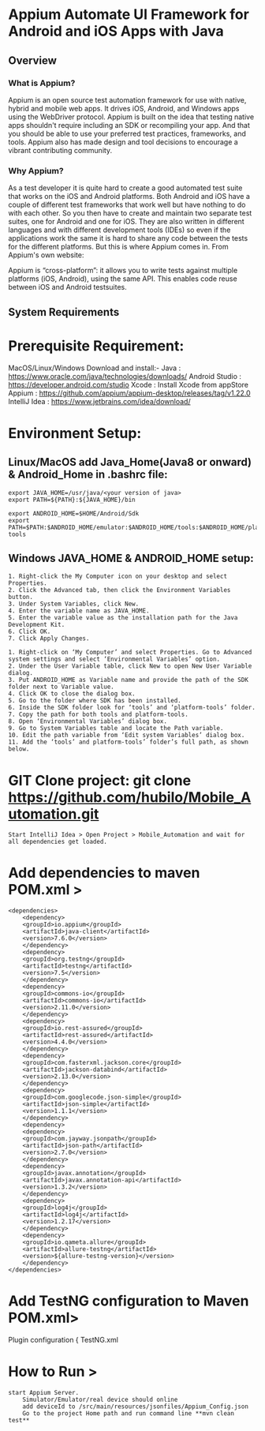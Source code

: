 # Appium Automate UI Framework for Android and iOS Apps with Java

## Overview

### What is Appium? 

Appium is an open source test automation framework for use with native, hybrid and mobile web apps. 
It drives iOS, Android, and Windows apps using the WebDriver protocol. Appium is built on the idea that testing native apps shouldn't require including an SDK or recompiling your app. And that you should be able to use your preferred test practices, frameworks, and tools. Appium also has made design and tool decisions to encourage a vibrant contributing community.

### Why Appium? 

As a test developer it is quite hard to create a good automated test suite that works on the iOS and Android platforms. Both Android and iOS have a couple of different test frameworks that work well but have nothing to do with each other. So you then have to create and maintain two separate test suites, one for Android and one for iOS. They are also written in different languages and with different development tools (IDEs) so even if the applications work the same it is hard to share any code between the tests for the different platforms.
But this is where Appium comes in. From Appium's own website:

Appium is “cross-platform”: it allows you to write tests against multiple platforms (iOS, Android), using the same API. This enables code reuse between iOS and Android testsuites.


## System Requirements

# Prerequisite Requirement:
MacOS/Linux/Windows Download and install:-
Java : https://www.oracle.com/java/technologies/downloads/
Android Studio : https://developer.android.com/studio
Xcode : Install Xcode from appStore
Appium : https://github.com/appium/appium-desktop/releases/tag/v1.22.0
IntelliJ Idea : https://www.jetbrains.com/idea/download/

# Environment Setup:

## Linux/MacOS add Java_Home(Java8 or onward) & Android_Home in .bashrc file:
	export JAVA_HOME=/usr/java/<your version of java>
	export PATH=${PATH}:${JAVA_HOME}/bin

	export ANDROID_HOME=$HOME/Android/Sdk
	export PATH=$PATH:$ANDROID_HOME/emulator:$ANDROID_HOME/tools:$ANDROID_HOME/platform-tools

## Windows JAVA_HOME & ANDROID_HOME setup:
	1. Right-click the My Computer icon on your desktop and select Properties.
	2. Click the Advanced tab, then click the Environment Variables button.
	3. Under System Variables, click New.
	4. Enter the variable name as JAVA_HOME.
	5. Enter the variable value as the installation path for the Java Development Kit.
	6. Click OK.
	7. Click Apply Changes.

	1. Right-click on ‘My Computer’ and select Properties. Go to Advanced system settings and select ‘Environmental Variables’ option.
	2. Under the User Variable table, click New to open New User Variable dialog.
	3. Put ANDROID_HOME as Variable name and provide the path of the SDK folder next to Variable value.
	4. Click OK to close the dialog box.
	5. Go to the folder where SDK has been installed.
	6. Inside the SDK folder look for ‘tools’ and ‘platform-tools’ folder.
	7. Copy the path for both tools and platform-tools.
	8. Open ‘Environmental Variables’ dialog box.
	9. Go to System Variables table and locate the Path variable.
	10. Edit the path variable from ‘Edit system Variables’ dialog box.
	11. Add the ‘tools’ and platform-tools’ folder’s full path, as shown below.

# GIT Clone project: git clone https://github.com/hubilo/Mobile_Automation.git
	Start IntelliJ Idea > Open Project > Mobile_Automation and wait for all dependencies get loaded.


# Add dependencies to maven POM.xml > 
	<dependencies>
		<dependency>
		<groupId>io.appium</groupId>
		<artifactId>java-client</artifactId>
		<version>7.6.0</version>
		</dependency>
		<dependency>
		<groupId>org.testng</groupId>
		<artifactId>testng</artifactId>
		<version>7.5</version>
		</dependency>
		<dependency>
		<groupId>commons-io</groupId>
		<artifactId>commons-io</artifactId>
		<version>2.11.0</version>
		</dependency>
		<dependency>
		<groupId>io.rest-assured</groupId>
		<artifactId>rest-assured</artifactId>
		<version>4.4.0</version>
		</dependency>
		<dependency>
		<groupId>com.fasterxml.jackson.core</groupId>
		<artifactId>jackson-databind</artifactId>
		<version>2.13.0</version>
		</dependency>
		<dependency>
		<groupId>com.googlecode.json-simple</groupId>
		<artifactId>json-simple</artifactId>
		<version>1.1.1</version>
		</dependency>
		<dependency>
		<dependency>
		<groupId>com.jayway.jsonpath</groupId>
		<artifactId>json-path</artifactId>
		<version>2.7.0</version>
		</dependency>
		<dependency>
		<groupId>javax.annotation</groupId>
		<artifactId>javax.annotation-api</artifactId>
		<version>1.3.2</version>
		</dependency>
		<dependency>
		<groupId>log4j</groupId>
		<artifactId>log4j</artifactId>
		<version>1.2.17</version>
		</dependency>
		<dependency>
		<groupId>io.qameta.allure</groupId>
		<artifactId>allure-testng</artifactId>
		<version>${allure-testng-version}</version>
		</dependency>
	</dependencies>

# Add TestNG configuration to Maven POM.xml>
Plugin configuration {
	<configuration>
		<suiteXmlFiles>
		<suiteXmlFile>TestNG.xml</suiteXmlFile>
		</suiteXmlFiles>
	</configuration>

# How to Run > 
	start Appium Server.
		Simulator/Emulator/real device should online
		add deviceId to /src/main/resources/jsonfiles/Appium_Config.json
		Go to the project Home path and run command line **mvn clean test**




